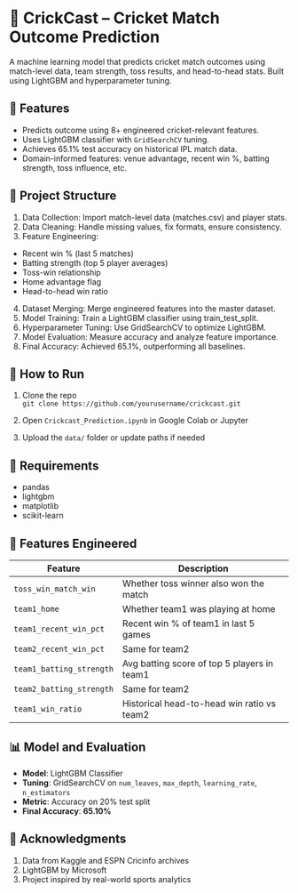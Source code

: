 # 🏏 CrickCast – Cricket Match Outcome Prediction

A machine learning model that predicts cricket match outcomes using match-level data, team strength, toss results, and head-to-head stats. Built using LightGBM and hyperparameter tuning.

## 📌 Features
- Predicts outcome using 8+ engineered cricket-relevant features.
- Uses LightGBM classifier with `GridSearchCV` tuning.
- Achieves 65.1% test accuracy on historical IPL match data.
- Domain-informed features: venue advantage, recent win %, batting strength, toss influence, etc.

## 📁 Project Structure
1. Data Collection: Import match-level data (matches.csv) and player stats.
2. Data Cleaning: Handle missing values, fix formats, ensure consistency.
3. Feature Engineering:
 - Recent win % (last 5 matches)
 - Batting strength (top 5 player averages)
 - Toss-win relationship
 - Home advantage flag
 - Head-to-head win ratio
4. Dataset Merging: Merge engineered features into the master dataset.
5. Model Training: Train a LightGBM classifier using train_test_split.
6. Hyperparameter Tuning: Use GridSearchCV to optimize LightGBM.
7. Model Evaluation: Measure accuracy and analyze feature importance.
8. Final Accuracy: Achieved 65.1%, outperforming all baselines.




## 🧪 How to Run

1. Clone the repo  
   `git clone https://github.com/yourusername/crickcast.git`

2. Open `Crickcast_Prediction.ipynb` in Google Colab or Jupyter

3. Upload the `data/` folder or update paths if needed

## 🔧 Requirements

- pandas
- lightgbm
- matplotlib
- scikit-learn

## 🔧 Features Engineered

| Feature                  | Description                                           |
|--------------------------|-------------------------------------------------------|
| `toss_win_match_win`     | Whether toss winner also won the match                |
| `team1_home`             | Whether team1 was playing at home                     |
| `team1_recent_win_pct`   | Recent win % of team1 in last 5 games                 |
| `team2_recent_win_pct`   | Same for team2                                        |
| `team1_batting_strength` | Avg batting score of top 5 players in team1           |
| `team2_batting_strength` | Same for team2                                        |
| `team1_win_ratio`        | Historical head-to-head win ratio vs team2            |

## 📊 Model and Evaluation

- **Model**: LightGBM Classifier
- **Tuning**: GridSearchCV on `num_leaves`, `max_depth`, `learning_rate`, `n_estimators`
- **Metric**: Accuracy on 20% test split
- **Final Accuracy**: **65.10%**
  
## 📢 Acknowledgments

1. Data from Kaggle and ESPN Cricinfo archives
2. LightGBM by Microsoft
3. Project inspired by real-world sports analytics


